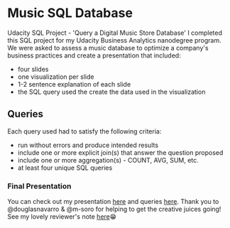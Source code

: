 # Music SQL Database
 Udacity SQL Project - 'Query a Digital Music Store Database'
I completed this SQL project for my Udacity Business Analytics nanodegree program. We were asked to assess a music database to optimize a company's business practices and create a presentation that included:
* four slides
* one visualization per slide
* 1-2 sentence explanation of each slide
* the SQL query used the create the data used in the visualization

## Queries
Each query used had to satisfy the following criteria:
* run without errors and produce intended results
* include one or more explicit join(s) that answer the question proposed
* include one or more aggregation(s) - COUNT, AVG, SUM, etc.
* at least four unique SQL queries

### Final Presentation
You can check out my presentation [here](https://github.com/storiesbymai/Music-SQL-Database/blob/main/MC_BAND_p3.pdf) and queries [here](https://github.com/storiesbymai/Music-SQL-Database/blob/main/p3.txt). Thank you to @douglasnavarro & @m-soro for helping to get the creative juices going!
See my lovely reviewer's note [here](https://github.com/storiesbymai/Music-SQL-Database/blob/main/Reviewer%20Note.png):grin:
